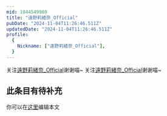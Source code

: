 ```yaml
---
mid: 1044549980
title: "遠野莉緒奈_Official"
pubDate: "2024-11-04T11:26:46.511Z"
updatedDate: "2024-11-04T11:26:46.511Z"
profile:
  {
    Nickname: ["遠野莉緒奈_Official"],
  }
---
```


关注[遠野莉緒奈_Official](https://space.bilibili.com/1044549980)谢谢喵~ 关注[遠野莉緒奈_Official](https://space.bilibili.com/1044549980)谢谢喵~

## 此条目有待补充
你可以在[这里](https://github.com/Yuhanawa/VTuber.ICU-Content/edit/master/v/遠野莉緒奈_Official/index.md)编辑本文
